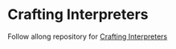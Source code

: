 # Crafting Interpreters
Follow allong repository for [Crafting Interpreters](https://craftinginterpreters.com/contents.html)
